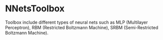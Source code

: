 # NNetsToolbox
Toolbox include different types of neural nets such as MLP (Multilayer Perceptron), RBM (Restricted Boltzmann Machine), SRBM (Semi-Restricted Boltzmann Machine).
